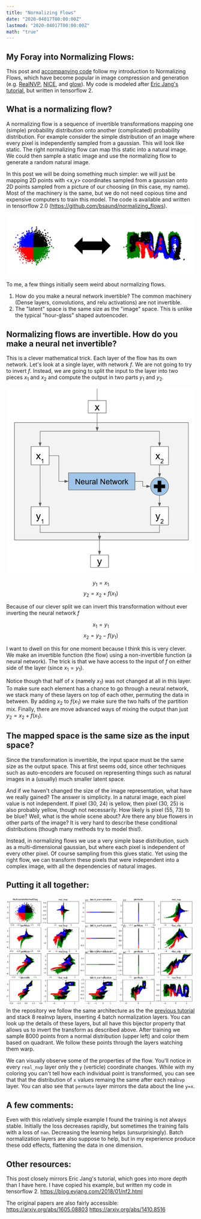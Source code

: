 ```yaml
---
title: "Normalizing Flows"
date: "2020-04017T00:00:00Z"
lastmod: "2020-04017T00:00:00Z"
math: "true"
---
```


## My Foray into Normalizing Flows: 
This post and [accompanying code](https://github.com/bsaund/normalizing_flows) follow my introduction to Normalizing Flows, which have become popular in image compression and generation (e.g. [RealNVP](https://arxiv.org/abs/1410.8516), [NICE](https://arxiv.org/abs/1605.08803), and [glow](https://openai.com/blog/glow/)). My code is modeled after [Eric Jang's tutorial](https://blog.evjang.com/2018/01/nf2.html ), but written in tensorflow 2.

## What is a normalizing flow?
A normalizing flow is a sequence of invertible transformations mapping one (simple) probability distribution onto another (complicated) probability distribution. For example consider the simple distribution of an image where every pixel is independently sampled from a gaussian. This will look like static. The right normalizing flow can map this static into a natural image. We could then sample a static image and use the normalizing flow to generate a random natural image.

In this post we will be doing something much simpler: we will just be mapping 2D points with <x,y> coordinates sampled from a gaussian onto 2D points sampled from a picture of our choosing (in this case, my name). Most of the machinery is the same, but we do not need copious time and expensive computers to train this model. The code is available and written in tensorflow 2.0 (https://github.com/bsaund/normalizing_flows).

![Normalizing Flow Overview](img/norm_to_brad.png)

To me, a few things initially seem weird about normalizing flows.

1. How do you make a neural network invertible? The common machinery (Dense layers, convolutions, and relu activations) are not invertible.
2. The "latent" space is the same size as the "image" space. This is unlike the typical "hour-glass" shaped  autoencoder.

## Normalizing flows are invertible. How do you make a neural net invertible? 
This is a clever mathematical trick. Each layer of the flow has its own network. Let's look at a  single layer, with network $f$. We are not going to try to invert $f$. Instead, we are going to split the input to the layer into two pieces $x_1$ and $x_2$ and compute the output in two parts $y_1$ and $y_2$.

![Normalizing Flow Layer](img/flow_layer.png)


$$y_1 = x_1$$
$$y_2 = x_2 + f(x_1)$$

Because of our clever split we can invert this transformation without ever inverting the neural network $f$

$$x_1=y_1$$
$$x_2=y_2-f(y_1)$$


I want to dwell on this for one moment because I think this is very clever. We make an invertible function (the flow) using a non-invertible function (a neural network). The trick is that we have access to the input of $f$ on either side of the layer (since $x_1 = y_1$). 


Notice though that half of x (namely $x_1$) was not changed at all in this layer. To make sure each element has a chance to go through a neural network, we stack many of these layers on top of each other, permuting the data in between. By adding $x_2$ to $f(x_1)$ we make sure the two halfs of the partition mix. Finally, there are move advanced ways of mixing the output than just $y_2 = x_2 + f(x_1)$.


## The mapped space is the same size as the input space?
Since the transformation is invertible, the input space must be the same size as the output space. This at first seems odd, since other techniques such as auto-encoders are focused on representing things such as natural images in a (usually) much smaller latent space. 

And if we haven't changed the size of the image representation, what have we really gained? The answer is simplicity. In a natural image, each pixel value is not independent. If pixel (30, 24) is yellow, then pixel (30, 25) is also probably yellow, though not necessarily. How likely is pixel (55, 73) to be blue? Well, what is the whole scene about? Are there any blue flowers in other parts of the image? It is very hard to describe these conditional distributions (though many methods try to model this!). 

Instead, in normalizing flows we use a very simple base distribution, such as a multi-dimensional gaussian, but where each pixel is independent of every other pixel. Of course sampling from this gives static. Yet using the right flow, we can transform these pixels that were independent into a complex image, with all the dependencies of natural images.



## Putting it all together:
![Full Normalizing Flow](img/flow_all_layers.png)
In the repository we follow the same architecture as the the [previous tutorial](https://blog.evjang.com/2018/01/nf2.html) and stack 8 realnvp layers, inserting 4 batch normalization layers. You can look up the details of these layers, but all have this bijector property that allows us to invert the transform as described above. After training we sample 8000 points from a normal distribution (upper left) and color them based on quadrant. We follow these points through the layers watching them warp.

We can visually observe some of the properties of the flow. You'll notice in every `real_nvp` layer only the `y` (verticle) coordinate changes. While with my coloring you can't tell how each individual point is transformed, you can see that that the distribution of `x` values remaing the same after each real`nvp` layer. You can also see that `permute` layer mirrors the data about the line `y=x`.


## A few comments:
Even with this relatively simple example I found the training is not always stable. Initially the loss decreases rapidly, but sometimes the training fails with a loss of `nan`. Decreasing the learning helps (unsurprisingly). Batch normalization layers are also suppose to help, but in my experience produce these odd effects, flattening the data in one dimension. 




## Other resources:
This post closely mirrors Eric Jang's tutorial, which goes into more depth than I have here. I have copied his example, but written my code in tensorflow 2.  https://blog.evjang.com/2018/01/nf2.html 

The original papers are also fairly accessible:
https://arxiv.org/abs/1605.08803
https://arxiv.org/abs/1410.8516
